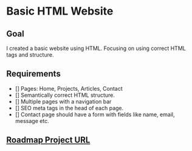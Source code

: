 # Basic HTML Website
## Goal
I created a basic website using HTML. Focusing on using correct HTML tags and structure.
## Requirements
- [] Pages: Home, Projects, Articles, Contact
- [] Semantically correct HTML structure.
- [] Multiple pages with a navigation bar
- [] SEO meta tags in the head of each page.
- [] Contact page should have a form with fields like name, email, message etc.
## <a href="https://roadmap.sh/projects/basic-html-website">Roadmap Project URL</a>
